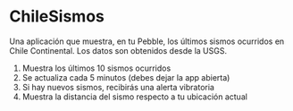 # ChileSismos
Una aplicación que muestra, en tu Pebble, los últimos sismos ocurridos en Chile Continental. Los datos son obtenidos desde la USGS.
1. Muestra los últimos 10 sismos ocurridos
2. Se actualiza cada 5 minutos (debes dejar la app abierta)
3. Si hay nuevos sismos, recibirás una alerta vibratoria
4. Muestra la distancia del sismo respecto a tu ubicación actual
